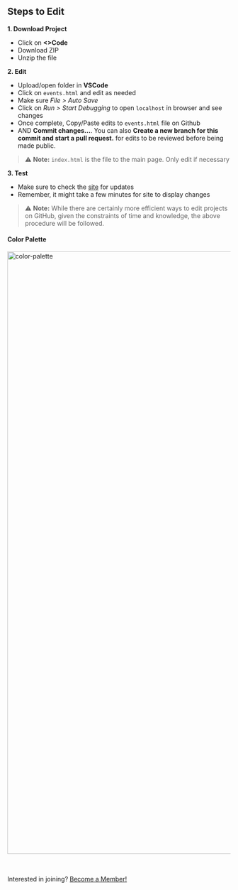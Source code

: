 ## Steps to Edit

**1. Download Project**
* Click on **<>Code**
* Download ZIP
* Unzip the file

**2. Edit**
* Upload/open folder in **VSCode**
* Click on `events.html` and edit as needed
* Make sure _File > Auto Save_
* Click on _Run > Start Debugging_ to open `localhost` in browser and see changes
* Once complete, Copy/Paste edits to `events.html` file on Github
* AND **Commit changes...**. You can also **Create a new branch for this commit and start a pull request.** for edits to be reviewed before being made public.

> ⚠️ **Note:** `index.html` is the file to the main page. Only edit if necessary

**3. Test**
* Make sure to check the [site](https://shpeutpb.github.io/) for updates
* Remember, it might take a few minutes for site to display changes
  
> ⚠️ **Note:** While there are certainly more efficient ways to edit projects on GitHub, given the constraints of time and knowledge, the above procedure will be followed.


#### Color Palette
<img width="1357" alt="color-palette" src="https://github.com/shpeutpb/shpeutpb.github.io/assets/134008623/574a08f8-bf6e-4866-a0b4-4dfb604828c0">

<br><br>Interested in joining? [Become a Member!](https://forms.office.com/pages/responsepage.aspx?id=qbmAGv_YqECmbMazaOTyrlfc8a9tbPhJlsiK0RTnG6ZUQjk5TDE2TEVBRFdSSzZMQzlYODlVQlk5VS4u)
